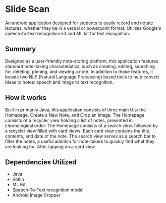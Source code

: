 # Slide Scan
An android application designed for students to easily record and notate lectures, whether they be in a verbal or powerpoint format. Utilizes Google's speech-to-text recognition kit and ML kit for text recognition. 

## Summary
Designed as a user-friendly note-storing platform, this application features standard note-taking characteristics, such as creating, editing, searching for, deleting, pinning, and viewing a note. In addition to those features, it boasts two NLP (Natural Language Processing) based tools to help convert ideas to notes: speech and image to text recognition. 

## How it works
Built in primarily Java, this application consists of three main UIs: the Homepage, Create a New Note, and Crop an Image. The Homepage consists of a recycler view holding a list of notes, presented in chronological order. The Homepage consists of a search view, followed by a recycler view filled with card views. Each card view contains the title, contents, and date of the note. The search view serves as a search bar to filter the notes, a useful addition for note-takers to quickly find what they are looking for. After tapping on a card view, 

## Dependencies Utilized
- Java
- Kotlin
- ML Kit
- Speech-To-Text recognition model
- Android Image Cropper
